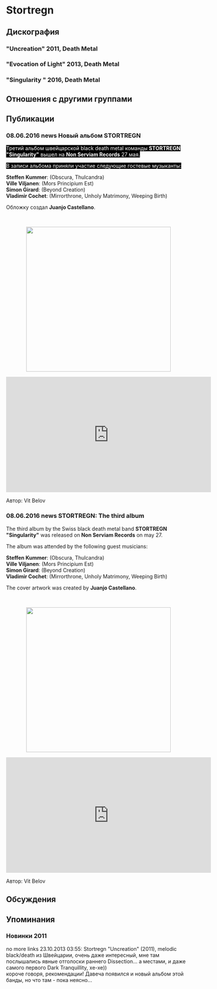 # Stortregn



## Дискография

### "Uncreation" 2011, Death Metal



### "Evocation of Light" 2013, Death Metal



### "Singularity " 2016, Death Metal




## Отношения с другими группами


## Публикации

### 08.06.2016 news Новый альбом STORTREGN

<p><font color="#ffffff" style="background-color: rgb(0, 0, 0);">Третий альбом швейцарской black death metal команды <strong>STORTREGN "Singularity"</strong> вышел на <strong>Non Serviam Records</strong> 27 мая.</font></p><p><font color="#ffffff" style="background-color: rgb(0, 0, 0);">В записи альбома приняли участие следующие гостевые музыканты:</font></p><p><strong>Steffen Kummer</strong>: (Obscura, Thulcandra)<br><strong>Ville Viljanen</strong>: (Mors Principium Est)<br><strong>Simon Girard</strong>: (Beyond Creation)<br><strong>Vladimir Cochet</strong>: (Mirrorthrone, Unholy Matrimony, Weeping Birth)</p><p>Обложку создал <strong>Juanjo Castellano</strong>.</p><p>&nbsp;<center><img width="395" height="395" src="/images/news_rus/2016.06/29271.jpg" border="0"><p></p><p><center><iframe width="560" height="315" src="https://www.youtube.com/embed/FNllzg_ZdD0" frameborder="0" allowfullscreen=""></iframe><p></p></center></center>
Автор: Vit Belov

### 08.06.2016 news STORTREGN: The third album

<p>The third album by the Swiss black death metal band <strong>STORTREGN "Singularity"</strong> was released on<strong> Non Serviam Records</strong> on may 27.</p><p>The album was attended by the following guest musicians:</p><p><strong>Steffen Kummer</strong>: (Obscura, Thulcandra)<br><strong>Ville Viljanen</strong>: (Mors Principium Est)<br><strong>Simon Girard</strong>: (Beyond Creation)<br><strong>Vladimir Cochet</strong>: (Mirrorthrone, Unholy Matrimony, Weeping Birth)</p><p>The cover artwork was created by <strong>Juanjo Castellano</strong>.</p><p>&nbsp;<center><img width="395" height="395" src="/images/news_rus/2016.06/29271.jpg" border="0"><p></p><p><center><iframe width="560" height="315" src="https://www.youtube.com/embed/FNllzg_ZdD0" frameborder="0" allowfullscreen=""></iframe><p></p></center></center>
Автор: Vit Belov


## Обсуждения


## Упоминания

### Новинки 2011

no more links 23.10.2013 03:55:
Stortregn "Uncreation" (2011), melodic black/death из Швейцарии, очень даже интересный, мне там послышались явные отголоски раннего Dissection... а местами, и даже самого первого Dark Tranquillity, хе-хе))<BR>короче говоря, рекомендации! Давеча появился и новый альбом этой банды, но что там - пока неясно...

